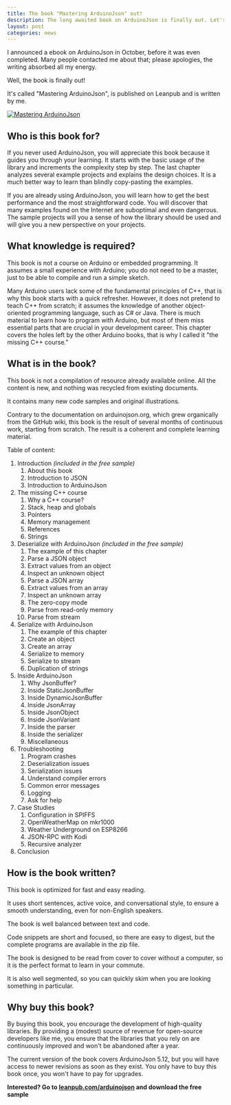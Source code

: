 ```yaml
---
title: The book "Mastering ArduinoJson" out!
description: The long awaited book on ArduinoJson is finally out. Let's wee what's inside!
layout: post
categories: news
---
```


I announced a ebook on ArduinoJson in October, before it was even completed.
Many people contacted me about that; please apologies, the writing absorbed all my energy.

Well, the book is finally out!

It's called "Mastering ArduinoJson", is published on Leanpub and is written by me.

<a href="https://leanpub.com/arduinojson/"><img src="{{site.baseurl}}/images/cover200.png" class="float-right" alt="Mastering ArduinoJson"></a>

## Who is this book for?

If you never used ArduinoJson, you will appreciate this book because it guides you through your learning. It starts with the basic usage of the library and increments the complexity step by step. The last chapter analyzes several example projects and explains the design choices. It is a much better way to learn than blindly copy-pasting the examples.

If you are already using ArduinoJson, you will learn how to get the best performance and the most straightforward code. You will discover that many examples found on the Internet are suboptimal and even dangerous. The sample projects will you a sense of how the library should be used and will give you a new perspective on your projects.

## What knowledge is required?

This book is not a course on Arduino or embedded programming. It assumes a small experience with Arduino; you do not need to be a master, just to be able to compile and run a simple sketch.

Many Arduino users lack some of the fundamental principles of C++, that is why this book starts with a quick refresher. However, it does not pretend to teach C++ from scratch; it assumes the knowledge of another object-oriented programming language, such as C# or Java. There is much material to learn how to program with Arduino, but most of them miss essential parts that are crucial in your development career. This chapter covers the holes left by the other Arduino books, that is why I called it "the missing C++ course."

## What is in the book?

This book is not a compilation of resource already available online. All the content is new, and nothing was recycled from existing documents.

It contains many new code samples and original illustrations.

Contrary to the documentation on arduinojson.org, which grew organically from the GitHub wiki, this book is the result of several months of continuous work, starting from scratch. The result is a coherent and complete learning material.

Table of content:

1. Introduction *(included in the free sample)*
    1. About this book
    2. Introduction to JSON
    3. Introduction to ArduinoJson
2. The missing C++ course
    1. Why a C++ course?
    2. Stack, heap and globals
    3. Pointers
    4. Memory management
    5. References
    6. Strings
3. Deserialize with ArduinoJson *(included in the free sample)*
    1. The example of this chapter
    2. Parse a JSON object
    3. Extract values from an object
    4. Inspect an unknown object
    5. Parse a JSON array
    6. Extract values from an array
    7. Inspect an unknown array
    8. The zero-copy mode
    9. Parse from read-only memory
    10. Parse from stream
4. Serialize with ArduinoJson
    1. The example of this chapter
    2. Create an object
    3. Create an array
    4. Serialize to memory
    5. Serialize to stream
    6. Duplication of strings
5. Inside ArduinoJson
    1. Why JsonBuffer?
    2. Inside StaticJsonBuffer
    3. Inside DynamicJsonBuffer
    4. Inside JsonArray
    5. Inside JsonObject
    6. Inside JsonVariant
    7. Inside the parser
    8. Inside the serializer
    9. Miscellaneous
6. Troubleshooting
    1. Program crashes
    2. Deserialization issues
    3. Serialization issues
    4. Understand compiler errors
    5. Common error messages
    6. Logging
    7. Ask for help
7. Case Studies
    1. Configuration in SPIFFS
    2. OpenWeatherMap on mkr1000
    3. Weather Underground on ESP8266
    4. JSON-RPC with Kodi
    5. Recursive analyzer
8. Conclusion

## How is the book written?

This book is optimized for fast and easy reading.

It uses short sentences, active voice, and conversational style, to ensure a smooth understanding, even for non-English speakers.

The book is well balanced between text and code.

Code snippets are short and focused, so there are easy to digest, but the complete programs are available in the zip file.

The book is designed to be read from cover to cover without a computer, so it is the perfect format to learn in your commute.

It is also well segmented, so you can quickly skim when you are looking something in particular.

## Why buy this book?

By buying this book, you encourage the development of high-quality libraries. By providing a (modest) source of revenue for open-source developers like me, you ensure that the libraries that you rely on are continuously improved and won't be abandoned after a year.

The current version of the book covers ArduinoJson 5.12, but you will have access to newer revisions as soon as they exist. You only have to buy this book once, you won't have to pay for upgrades.

**Interested? Go to [leanpub.com/arduinojson](https://leanpub.com/arduinojson) and download the free sample**